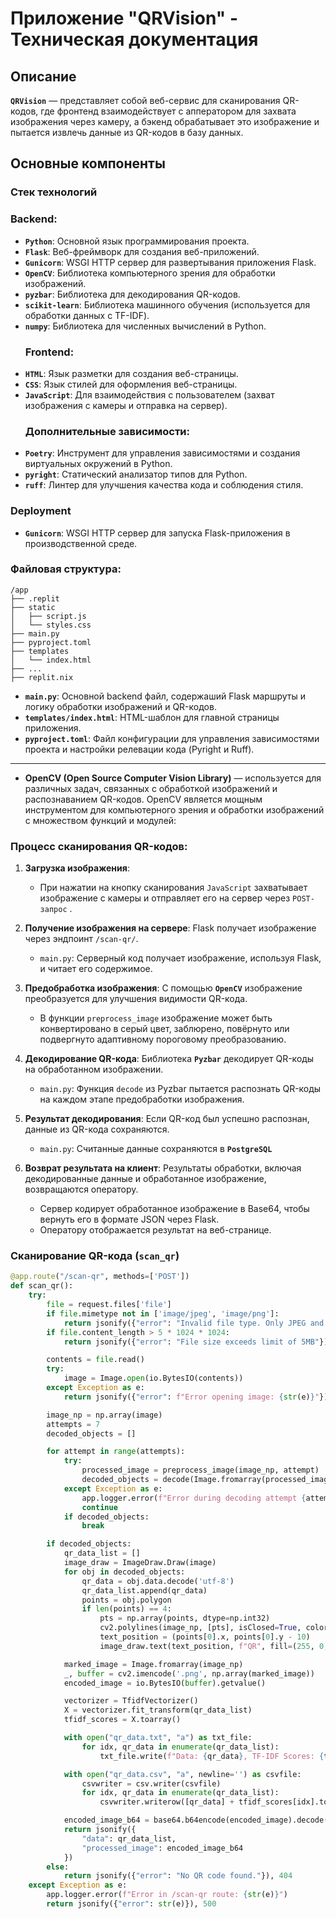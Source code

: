 # Приложение "QRVision" - Техническая документация

## Описание

**`QRVision`** — представляет собой веб-сервис для сканирования QR-кодов, где фронтенд взаимодействует с апператором для захвата изображения через камеру, а бэкенд обрабатывает это изображение и пытается извлечь данные из QR-кодов в базу данных.

## Основные компоненты

### Стек технологий

 ### Backend:
- **`Python`**: Основной язык программирования проекта.
- **`Flask`**: Веб-фреймворк для создания веб-приложений.
- **`Gunicorn`**: WSGI HTTP сервер для развертывания приложения Flask.
- **`OpenCV`**: Библиотека компьютерного зрения для обработки изображений.
- **`pyzbar`**: Библиотека для декодирования QR-кодов.
- **`scikit-learn`**: Библиотека машинного обучения (используется для обработки данных с TF-IDF).
- **`numpy`**: Библиотека для численных вычислений в Python.
  ### Frontend:
- **`HTML`**: Язык разметки для создания веб-страницы.
- **`CSS`**: Язык стилей для оформления веб-страницы.
- **`JavaScript`**: Для взаимодействия с пользователем (захват изображения с камеры и отправка на сервер).
  ### Дополнительные зависимости:
- **`Poetry`**: Инструмент для управления зависимостями и создания виртуальных окружений в Python.
- **`pyright`**: Статический анализатор типов для Python.
- **`ruff`**: Линтер для улучшения качества кода и соблюдения стиля.

### Deployment

- **`Gunicorn`**: WSGI HTTP сервер для запуска Flask-приложения в производственной среде.

 ### Файловая структура:

```shell
/app
├── .replit
├── static
│   ├── script.js
│   └── styles.css
├── main.py
├── pyproject.toml
├── templates
│   └── index.html
├── ...
├── replit.nix
```

- **`main.py`**: Основной backend файл, содержаший Flask маршруты и логику обработки изображений и QR-кодов.
- **`templates/index.html`**: HTML-шаблон для главной страницы приложения.
- **`pyproject.toml`**: Файл конфигурации для управления зависимостями проекта и настройки релевации кода (Pyright и Ruff).
________

  - **OpenCV (Open Source Computer Vision Library)** — используется для различных задач, связанных с обработкой изображений и распознаванием QR-кодов. OpenCV является мощным инструментом для компьютерного зрения и обработки изображений с множеством функций и модулей:

### Процесс сканирования QR-кодов:

1. **Загрузка изображения**:
    - При нажатии на кнопку сканирования `JavaScript` захватывает изображение с камеры и отправляет его на сервер через `POST-запрос` .

2. **Получение изображения на сервере**: Flask получает изображение через эндпоинт `/scan-qr/`.
    - `main.py`: Серверный код получает изображение, используя Flask, и читает его содержимое.

3. **Предобработка изображения**: С помощью **`OpenCV`** изображение преобразуется для улучшения видимости QR-кода.
    - В функции `preprocess_image` изображение может быть конвертировано в серый цвет, заблюрено, повёрнуто или подвергнуто адаптивному пороговому преобразованию.

4. **Декодирование QR-кода**: Библиотека **`Pyzbar`** декодирует QR-коды на обработанном изображении.
    - `main.py`: Функция `decode` из Pyzbar пытается распознать QR-коды на каждом этапе предобработки изображения.

5. **Результат декодирования**: Если QR-код был успешно распознан, данные из QR-кода сохраняются.
    - `main.py`: Считанные данные сохраняются в **`PostgreSQL`**

6. **Возврат результата на клиент**: Результаты обработки, включая декодированные данные и обработанное изображение, возвращаются оператору.
   - Сервер кодирует обработанное изображение в Base64, чтобы вернуть его в формате JSON через Flask.
   - Оператору отображается результат на веб-странице.


### Сканирование QR-кода (`scan_qr`)


```python
@app.route("/scan-qr", methods=['POST'])
def scan_qr():
    try:
        file = request.files['file']
        if file.mimetype not in ['image/jpeg', 'image/png']:
            return jsonify({"error": "Invalid file type. Only JPEG and PNG are supported."}), 400
        if file.content_length > 5 * 1024 * 1024:
            return jsonify({"error": "File size exceeds limit of 5MB"}), 400

        contents = file.read()
        try:
            image = Image.open(io.BytesIO(contents))
        except Exception as e:
            return jsonify({"error": f"Error opening image: {str(e)}"}), 500

        image_np = np.array(image)
        attempts = 7
        decoded_objects = []

        for attempt in range(attempts):
            try:
                processed_image = preprocess_image(image_np, attempt)
                decoded_objects = decode(Image.fromarray(processed_image))
            except Exception as e:
                app.logger.error(f"Error during decoding attempt {attempt}: {str(e)}")
                continue
            if decoded_objects:
                break

        if decoded_objects:
            qr_data_list = []
            image_draw = ImageDraw.Draw(image)
            for obj in decoded_objects:
                qr_data = obj.data.decode('utf-8')
                qr_data_list.append(qr_data)
                points = obj.polygon
                if len(points) == 4:
                    pts = np.array(points, dtype=np.int32)
                    cv2.polylines(image_np, [pts], isClosed=True, color=(0, 255, 0), thickness=2)
                    text_position = (points[0].x, points[0].y - 10)
                    image_draw.text(text_position, f"QR", fill=(255, 0, 0))

            marked_image = Image.fromarray(image_np)
            _, buffer = cv2.imencode('.png', np.array(marked_image))
            encoded_image = io.BytesIO(buffer).getvalue()

            vectorizer = TfidfVectorizer()
            X = vectorizer.fit_transform(qr_data_list)
            tfidf_scores = X.toarray()

            with open("qr_data.txt", "a") as txt_file:
                for idx, qr_data in enumerate(qr_data_list):
                    txt_file.write(f"Data: {qr_data}, TF-IDF Scores: {tfidf_scores[idx]}\n")

            with open("qr_data.csv", "a", newline='') as csvfile:
                csvwriter = csv.writer(csvfile)
                for idx, qr_data in enumerate(qr_data_list):
                    csvwriter.writerow([qr_data] + tfidf_scores[idx].tolist())

            encoded_image_b64 = base64.b64encode(encoded_image).decode('utf-8')
            return jsonify({
                "data": qr_data_list,
                "processed_image": encoded_image_b64
            })
        else:
            return jsonify({"error": "No QR code found."}), 404
    except Exception as e:
        app.logger.error(f"Error in /scan-qr route: {str(e)}")
        return jsonify({"error": str(e)}), 500
```
